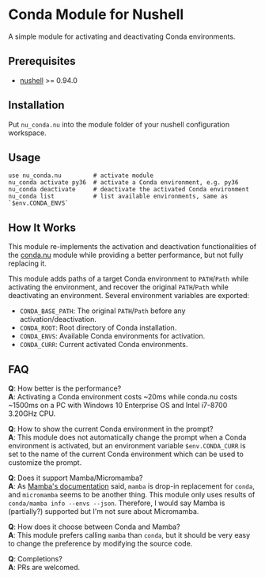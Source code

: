 # Conda Module for Nushell

A simple module for activating and deactivating Conda environments.

## Prerequisites

- [nushell](https://github.com/nushell/nushell) >= 0.94.0

## Installation

Put `nu_conda.nu` into the module folder of your nushell configuration workspace.

## Usage

```nu
use nu_conda.nu         # activate module
nu_conda activate py36  # activate a Conda environment, e.g. py36
nu_conda deactivate     # deactivate the activated Conda environment
nu_conda list           # list available environments, same as `$env.CONDA_ENVS`
```

## How It Works

This module re-implements the activation and deactivation functionalities of
the [conda.nu](https://github.com/Neur1n/nu_scripts/blob/main/virtual_environments/conda.nu)
module while providing a better performance, but not fully replacing it.

This module adds paths of a target Conda environment to `PATH`/`Path` while
activating the environment, and recover the original `PATH`/`Path` while
deactivating an environment. Several environment variables are exported:

- `CONDA_BASE_PATH`: The original `PATH`/`Path` before any activation/deactivation.
- `CONDA_ROOT`: Root directory of Conda installation.
- `CONDA_ENVS`: Available Conda environments for activation.
- `CONDA_CURR`: Current activated Conda environments.

## FAQ

**Q**: How better is the performance?\
**A**: Activating a Conda environment costs ~20ms while conda.nu costs ~1500ms on
a PC with Windows 10 Enterprise OS and Intel i7-8700 3.20GHz CPU.

**Q**: How to show the current Conda environment in the prompt?\
**A**: This module does not automatically change the prompt when a Conda
environment is activated, but an environment variable `$env.CONDA_CURR` is set
to the name of the current Conda environment which can be used to customize the
prompt.

**Q**: Does it support Mamba/Micromamba?\
**A**: As [Mamba's documentation](https://mamba.readthedocs.io/en/latest/) said,
`mamba` is drop-in replacement for `conda`, and `micromamba` seems to be
another thing. This module only uses results of `conda/mamba info --envs --json`.
Therefore, I would say Mamba is (partially?) supported but I'm not sure about
Micromamba.

**Q**: How does it choose between Conda and Mamba?\
**A**: This module prefers calling `mamba` than `conda`, but it should be very
easy to change the preference by modifying the source code.

**Q**: Completions?\
**A**: PRs are welcomed.
